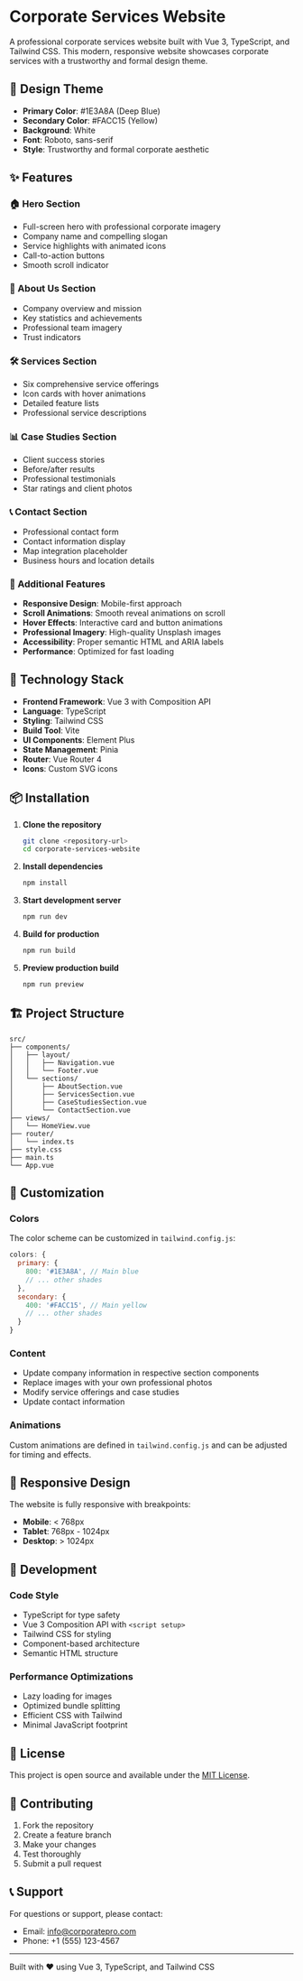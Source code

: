 # Corporate Services Website

A professional corporate services website built with Vue 3, TypeScript, and Tailwind CSS. This modern, responsive website showcases corporate services with a trustworthy and formal design theme.

## 🎨 Design Theme

- **Primary Color**: #1E3A8A (Deep Blue)
- **Secondary Color**: #FACC15 (Yellow)
- **Background**: White
- **Font**: Roboto, sans-serif
- **Style**: Trustworthy and formal corporate aesthetic

## ✨ Features

### 🏠 Hero Section
- Full-screen hero with professional corporate imagery
- Company name and compelling slogan
- Service highlights with animated icons
- Call-to-action buttons
- Smooth scroll indicator

### 📖 About Us Section
- Company overview and mission
- Key statistics and achievements
- Professional team imagery
- Trust indicators

### 🛠️ Services Section
- Six comprehensive service offerings
- Icon cards with hover animations
- Detailed feature lists
- Professional service descriptions

### 📊 Case Studies Section
- Client success stories
- Before/after results
- Professional testimonials
- Star ratings and client photos

### 📞 Contact Section
- Professional contact form
- Contact information display
- Map integration placeholder
- Business hours and location details

### 🎯 Additional Features
- **Responsive Design**: Mobile-first approach
- **Scroll Animations**: Smooth reveal animations on scroll
- **Hover Effects**: Interactive card and button animations
- **Professional Imagery**: High-quality Unsplash images
- **Accessibility**: Proper semantic HTML and ARIA labels
- **Performance**: Optimized for fast loading

## 🚀 Technology Stack

- **Frontend Framework**: Vue 3 with Composition API
- **Language**: TypeScript
- **Styling**: Tailwind CSS
- **Build Tool**: Vite
- **UI Components**: Element Plus
- **State Management**: Pinia
- **Router**: Vue Router 4
- **Icons**: Custom SVG icons

## 📦 Installation

1. **Clone the repository**
   ```bash
   git clone <repository-url>
   cd corporate-services-website
   ```

2. **Install dependencies**
   ```bash
   npm install
   ```

3. **Start development server**
   ```bash
   npm run dev
   ```

4. **Build for production**
   ```bash
   npm run build
   ```

5. **Preview production build**
   ```bash
   npm run preview
   ```

## 🏗️ Project Structure

```
src/
├── components/
│   ├── layout/
│   │   ├── Navigation.vue
│   │   └── Footer.vue
│   └── sections/
│       ├── AboutSection.vue
│       ├── ServicesSection.vue
│       ├── CaseStudiesSection.vue
│       └── ContactSection.vue
├── views/
│   └── HomeView.vue
├── router/
│   └── index.ts
├── style.css
├── main.ts
└── App.vue
```

## 🎨 Customization

### Colors
The color scheme can be customized in `tailwind.config.js`:
```javascript
colors: {
  primary: {
    800: '#1E3A8A', // Main blue
    // ... other shades
  },
  secondary: {
    400: '#FACC15', // Main yellow
    // ... other shades
  }
}
```

### Content
- Update company information in respective section components
- Replace images with your own professional photos
- Modify service offerings and case studies
- Update contact information

### Animations
Custom animations are defined in `tailwind.config.js` and can be adjusted for timing and effects.

## 📱 Responsive Design

The website is fully responsive with breakpoints:
- **Mobile**: < 768px
- **Tablet**: 768px - 1024px
- **Desktop**: > 1024px

## 🔧 Development

### Code Style
- TypeScript for type safety
- Vue 3 Composition API with `<script setup>`
- Tailwind CSS for styling
- Component-based architecture
- Semantic HTML structure

### Performance Optimizations
- Lazy loading for images
- Optimized bundle splitting
- Efficient CSS with Tailwind
- Minimal JavaScript footprint

## 📄 License

This project is open source and available under the [MIT License](LICENSE).

## 🤝 Contributing

1. Fork the repository
2. Create a feature branch
3. Make your changes
4. Test thoroughly
5. Submit a pull request

## 📞 Support

For questions or support, please contact:
- Email: info@corporatepro.com
- Phone: +1 (555) 123-4567

---

Built with ❤️ using Vue 3, TypeScript, and Tailwind CSS
